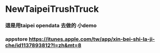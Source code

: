 # NewTaipeiTrushTruck
### 這是用taipei opendata 去做的 小demo
### appstore  https://itunes.apple.com/tw/app/xin-bei-shi-la-ji-che/id1137893812?l=zh&mt=8
